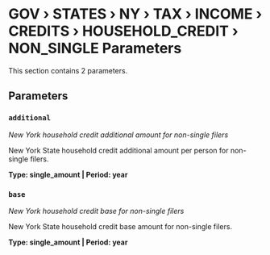# GOV › STATES › NY › TAX › INCOME › CREDITS › HOUSEHOLD_CREDIT › NON_SINGLE Parameters

This section contains 2 parameters.

## Parameters

### `additional`
*New York household credit additional amount for non-single filers*

New York State household credit additional amount per person for non-single filers.

**Type: single_amount | Period: year**


### `base`
*New York household credit base for non-single filers*

New York State household credit base amount for non-single filers.

**Type: single_amount | Period: year**

